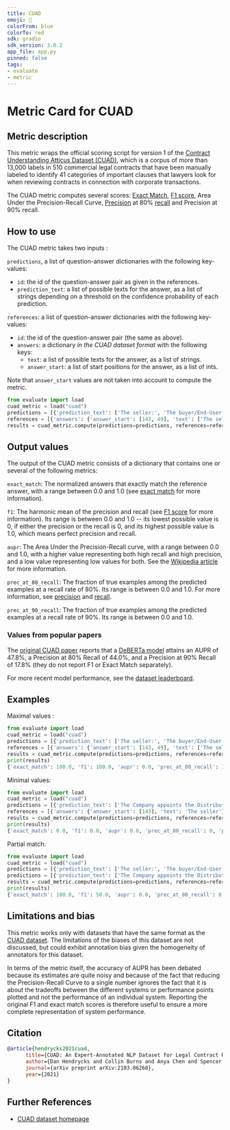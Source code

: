 ```yaml
---
title: CUAD
emoji: 🤗 
colorFrom: blue
colorTo: red
sdk: gradio
sdk_version: 3.0.2
app_file: app.py
pinned: false
tags:
- evaluate
- metric
---
```


# Metric Card for CUAD

## Metric description

This metric wraps the official scoring script for version 1 of the [Contract Understanding Atticus Dataset (CUAD)](https://huggingface.co/datasets/cuad), which is a corpus of more than 13,000 labels in 510 commercial legal contracts that have been manually labeled to identify 41 categories of important clauses that lawyers look for when reviewing contracts in connection with corporate transactions.

The CUAD metric computes several scores: [Exact Match](https://huggingface.co/metrics/exact_match), [F1 score](https://huggingface.co/metrics/f1), Area Under the Precision-Recall Curve, [Precision](https://huggingface.co/metrics/precision) at 80% [recall](https://huggingface.co/metrics/recall) and Precision at 90% recall.

## How to use 

The CUAD metric takes two inputs :


`predictions`, a list of question-answer dictionaries with the following key-values:
- `id`: the id of the question-answer pair as given in the references.
- `prediction_text`: a list of possible texts for the answer, as a list of strings depending on a threshold on the confidence probability of each prediction.


`references`: a list of question-answer dictionaries with the following key-values:
 - `id`: the id of the question-answer pair (the same as above).
 - `answers`: a dictionary *in the CUAD dataset format* with the following keys:
   - `text`: a list of possible texts for the answer, as a list of strings.
   - `answer_start`: a list of start positions for the answer, as a list of ints.

 Note that `answer_start` values are not taken into account to compute the metric.

```python
from evaluate import load
cuad_metric = load("cuad")
predictions = [{'prediction_text': ['The seller:', 'The buyer/End-User: Shenzhen LOHAS Supply Chain Management Co., Ltd.'], 'id': 'LohaCompanyltd_20191209_F-1_EX-10.16_11917878_EX-10.16_Supply Agreement__Parties'}]
references = [{'answers': {'answer_start': [143, 49], 'text': ['The seller:', 'The buyer/End-User: Shenzhen LOHAS Supply Chain Management Co., Ltd.']}, 'id': 'LohaCompanyltd_20191209_F-1_EX-10.16_11917878_EX-10.16_Supply Agreement__Parties'}]
results = cuad_metric.compute(predictions=predictions, references=references)
```
## Output values

The output of the CUAD metric consists of a dictionary that contains one or several of the following metrics:

`exact_match`: The normalized answers that exactly match the reference answer, with a range between 0.0 and 1.0 (see [exact match](https://huggingface.co/metrics/exact_match) for more information).

`f1`: The harmonic mean of the precision and recall (see [F1 score](https://huggingface.co/metrics/f1) for more information). Its range is between 0.0 and 1.0 -- its lowest possible value is 0, if either the precision or the recall is 0, and its highest possible value is 1.0, which means perfect precision and recall.

`aupr`: The Area Under the Precision-Recall curve, with a range between 0.0 and 1.0, with a higher value representing both high recall and high precision, and a low value representing low values for both. See the [Wikipedia article](https://en.wikipedia.org/wiki/Receiver_operating_characteristic#Area_under_the_curve) for more information.

`prec_at_80_recall`: The fraction of true examples among the predicted examples at a recall rate of 80%. Its range is between 0.0 and 1.0. For more information, see [precision](https://huggingface.co/metrics/precision) and [recall](https://huggingface.co/metrics/recall).

`prec_at_90_recall`: The fraction of true examples among the predicted examples at a recall rate of 90%. Its range is between 0.0 and 1.0. 


### Values from popular papers
The [original CUAD paper](https://arxiv.org/pdf/2103.06268.pdf) reports that a [DeBERTa model](https://huggingface.co/microsoft/deberta-base) attains
an AUPR of 47.8%, a Precision at 80% Recall of 44.0%, and a Precision at 90% Recall of 17.8% (they do not report F1 or Exact Match separately).

For more recent model performance, see the [dataset leaderboard](https://paperswithcode.com/dataset/cuad).

## Examples 

Maximal values :

```python
from evaluate import load
cuad_metric = load("cuad")
predictions = [{'prediction_text': ['The seller:', 'The buyer/End-User: Shenzhen LOHAS Supply Chain Management Co., Ltd.'], 'id': 'LohaCompanyltd_20191209_F-1_EX-10.16_11917878_EX-10.16_Supply Agreement__Parties'}]
references = [{'answers': {'answer_start': [143, 49], 'text': ['The seller:', 'The buyer/End-User: Shenzhen LOHAS Supply Chain Management Co., Ltd.']}, 'id': 'LohaCompanyltd_20191209_F-1_EX-10.16_11917878_EX-10.16_Supply Agreement__Parties'}]
results = cuad_metric.compute(predictions=predictions, references=references)
print(results)
{'exact_match': 100.0, 'f1': 100.0, 'aupr': 0.0, 'prec_at_80_recall': 1.0, 'prec_at_90_recall': 1.0}
```

Minimal values:

```python
from evaluate import load
cuad_metric = load("cuad")
predictions = [{'prediction_text': ['The Company appoints the Distributor as an exclusive distributor of Products in the Market, subject to the terms and conditions of this Agreement.'], 'id': 'LIMEENERGYCO_09_09_1999-EX-10-DISTRIBUTOR AGREEMENT__Exclusivity_0'}]
references = [{'answers': {'answer_start': [143], 'text': 'The seller'}, 'id': 'LIMEENERGYCO_09_09_1999-EX-10-DISTRIBUTOR AGREEMENT__Exclusivity_0'}]
results = cuad_metric.compute(predictions=predictions, references=references)
print(results)
{'exact_match': 0.0, 'f1': 0.0, 'aupr': 0.0, 'prec_at_80_recall': 0, 'prec_at_90_recall': 0}
```

Partial match: 

```python
from evaluate import load
cuad_metric = load("cuad")
predictions = [{'prediction_text': ['The seller:', 'The buyer/End-User: Shenzhen LOHAS Supply Chain Management Co., Ltd.'], 'id': 'LohaCompanyltd_20191209_F-1_EX-10.16_11917878_EX-10.16_Supply Agreement__Parties'}]
predictions = [{'prediction_text': ['The Company appoints the Distributor as an exclusive distributor of Products in the Market, subject to the terms and conditions of this Agreement.', 'The buyer/End-User: Shenzhen LOHAS Supply Chain Management Co., Ltd.'], 'id': 'LohaCompanyltd_20191209_F-1_EX-10.16_11917878_EX-10.16_Supply Agreement__Parties'}]
results = cuad_metric.compute(predictions=predictions, references=references)
print(results)
{'exact_match': 100.0, 'f1': 50.0, 'aupr': 0.0, 'prec_at_80_recall': 0, 'prec_at_90_recall': 0}
```

## Limitations and bias
This metric works only with datasets that have the same format as the [CUAD dataset](https://huggingface.co/datasets/cuad). The limitations of the biases of this dataset are not discussed, but could exhibit annotation bias given the homogeneity of annotators for this dataset.

In terms of the metric itself, the accuracy of AUPR has been debated because its estimates are quite noisy and because of the fact that reducing the Precision-Recall Curve to a single number ignores the fact that it is about the tradeoffs between the different systems or performance points plotted and not the performance of an individual system. Reporting the original F1 and exact match scores is therefore useful to ensure a more complete representation of system performance.


## Citation

```bibtex
@article{hendrycks2021cuad,
      title={CUAD: An Expert-Annotated NLP Dataset for Legal Contract Review},
      author={Dan Hendrycks and Collin Burns and Anya Chen and Spencer Ball},
      journal={arXiv preprint arXiv:2103.06268},
      year={2021}
}
```
    
## Further References 

- [CUAD dataset homepage](https://www.atticusprojectai.org/cuad-v1-performance-announcements)
